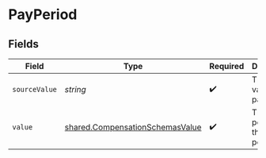# PayPeriod


## Fields

| Field                                                                                     | Type                                                                                      | Required                                                                                  | Description                                                                               | Example                                                                                   |
| ----------------------------------------------------------------------------------------- | ----------------------------------------------------------------------------------------- | ----------------------------------------------------------------------------------------- | ----------------------------------------------------------------------------------------- | ----------------------------------------------------------------------------------------- |
| `sourceValue`                                                                             | *string*                                                                                  | :heavy_check_mark:                                                                        | The source value of the pay period.                                                       | Hour                                                                                      |
| `value`                                                                                   | [shared.CompensationSchemasValue](../../../sdk/models/shared/compensationschemasvalue.md) | :heavy_check_mark:                                                                        | The pay period of the job postings.                                                       | hour                                                                                      |